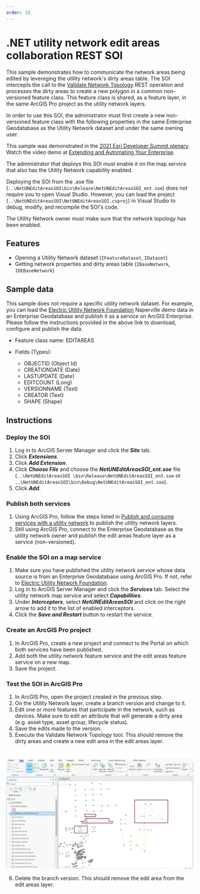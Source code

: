 ```yaml
---
order: 18
---
```


# .NET utility network edit areas collaboration REST SOI

This sample demonstrates how to communicate the network areas being edited by levereging the utility network's dirty areas table. The SOI intercepts the call to the [Validate Network Topology](https://developers.arcgis.com/rest/services-reference/validatenetworktopology-utiility-network-server-.htm) REST operation and processes the dirty areas to create a new polygon in a common non-versioned feature class. This feature class is shared, as a feature layer, in the same ArcGIS Pro project as the utility network layers.

In order to use this SOI, the administrator must first create a new non-versioned feature class with the following properties in the same Enterprise Geodatabase as the Utility Network dataset and under the same owning user.

This sample was demonstrated in the [2021 Esri Developer Summit plenary](https://www.esri.com/arcgis-blog/products/arcgis/administration/dev-summit-2021-extend-and-automate-your-intelligent-enterprise/). Watch the video demo at [Extending and Automating Your Enterprise](https://www.youtube.com/watch?v=hHFLSLXczGY).

The administrator that deploys this SOI must enable it on the map service that also has the Utility Network capability enabled.

Deploying the SOI from the .soe file (`..\NetUNEditAreasSOI\bin\Release\NetUNEditAreasSOI_ent.soe`) does not require you to open Visual Studio. However, you can load the project (`..\NetUNEditAreasSOI\NetUNEditAreasSOI.csproj`) in Visual Studio to debug, modify, and recompile the SOI's code.

The Utility Network owner must make sure that the network topology has been enabled.

## Features
  * Opening a Utility Network dataset (`IFeatureDataset`, `IDataset`)
  * Getting network properties and dirty areas table (`IBaseNetwork`, `IDEBaseNetwork`)
  

## Sample data
This sample does not require a specific utility network dataset. For example, you can load the [Electric Utility Network Foundation](https://solutions.arcgis.com/electric/help/electric-utility-network-foundation/) Naperville demo data in an Enterprise Geodatabase and publish it as a service on ArcGIS Enterprise. Please follow the instructions provided in the above link to download, configure and publish the data.

- Feature class name: EDITAREAS

- Fields (Types):
  - OBJECTID (Object Id)
  - CREATIONDATE (Date)
  - LASTUPDATE (Date)
  - EDITCOUNT (Long)
  - VERSIONNAME (Text)
  - CREATOR (Text)
  - SHAPE (Shape)

## Instructions

### Deploy the SOI

1. Log in to ArcGIS Server Manager and click the ***Site*** tab.
2. Click ***Extensions***.
3. Click ***Add Extension***.
4. Click ***Choose File*** and choose the ***NetUNEditAreasSOI_ent.soe*** file (`..\NetUNEditAreasSOI
\bin\Release\NetUNEditAreasSOI_ent.soe` or `..\NetUNEditAreasSOI\bin\Debug\NetUNEditAreasSOI_ent.soe`).
5. Click ***Add***.

### Publish both services

1. Using ArcGIS Pro, follow the steps listed in [Publish and consume services with a utility network](https://pro.arcgis.com/en/pro-app/latest/help/data/utility-network/publishing-and-consuming-services-with-the-utility-network.htm) to publish the utility network layers.
2. Still using ArcGIS Pro, connect to the Enterprise Geodatabase as the utility network owner and publish the edit areas feature layer as a service (non-versioned).

### Enable the SOI on a map service

1. Make sure you have published the utility network service whose data source is from an Enterprise Geodatabase using ArcGIS Pro. If not, refer to [Electric Utility Network Foundation](https://solutions.arcgis.com/electric/help/electric-utility-network-foundation/).
2. Log in to ArcGIS Server Manager and click the ***Services*** tab. Select the utility network map service and select ***Capabilities***.
3. Under ***Interceptors***, select ***NetUNEditAreasSOI*** and click on the right arrow to add it to the list of enabled interceptors.
4. Click the ***Save and Restart*** button to restart the service.

### Create an ArcGIS Pro project
1. In ArcGIS Pro, create a new project and connect to the Portal on which both services have been published.
2. Add both the utility network feature service and the edit areas feature service on a new map.
3. Save the project.

### Test the SOI in ArcGIS Pro

1. In ArcGIS Pro, open the project created in the previous step.
2. On the Utility Network layer, create a branch version and change to it.
3. Edit one or more features that participate in the network, such as devices. Make sure to edit an attribute that will generate a dirty area (e.g. asset type, asset group, lifecycle status). 
4. Save the edits made to the version.
5. Execute the Validate Network Topology tool. This should remove the dirty areas and create a new edit area in the edit areas layer. 

  ![](../../../../images/netsp/NetUNEditAreasSOI1.png)

6. Delete the branch version. This should remove the edit area from the edit areas layer.
     
   
